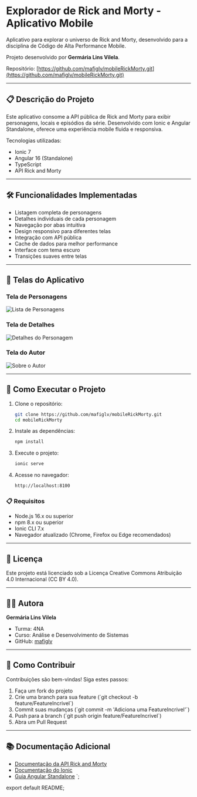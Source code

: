 # Explorador de Rick and Morty - Aplicativo Mobile

Aplicativo para explorar o universo de Rick and Morty, desenvolvido para a disciplina de Código de Alta Performance Mobile.

Projeto desenvolvido por **Germária Lins Vilela**.

Repositório: [https://github.com/mafiglv/mobileRickMorty.git](https://github.com/mafiglv/mobileRickMorty.git)

---

## 📋 Descrição do Projeto
Este aplicativo consome a API pública de Rick and Morty para exibir personagens, locais e episódios da série. Desenvolvido com Ionic e Angular Standalone, oferece uma experiência mobile fluida e responsiva.

Tecnologias utilizadas:
- Ionic 7
- Angular 16 (Standalone)
- TypeScript
- API Rick and Morty

---

## 🛠 Funcionalidades Implementadas

- Listagem completa de personagens
- Detalhes individuais de cada personagem
- Navegação por abas intuitiva
- Design responsivo para diferentes telas
- Integração com API pública
- Cache de dados para melhor performance
- Interface com tema escuro
- Transições suaves entre telas

---

## 📱 Telas do Aplicativo 

### Tela de Personagens
![Lista de Personagens](screenshots/personagens.png)

### Tela de Detalhes
![Detalhes do Personagem](screenshots/detalhes.png)

### Tela do Autor
![Sobre o Autor](screenshots/autor.png)

---

## 🚀 Como Executar o Projeto

1. Clone o repositório:
   ```bash
   git clone https://github.com/mafiglv/mobileRickMorty.git
   cd mobileRickMorty

2. Instale as dependências:
   ```bash
   npm install

3. Execute o projeto:
   ```bash
   ionic serve

4. Acesse no navegador:
   ```bash
   http://localhost:8100

### 📋 Requisitos
- Node.js 16.x ou superior
- npm 8.x ou superior
- Ionic CLI 7.x
- Navegador atualizado (Chrome, Firefox ou Edge recomendados)

---

## 📝 Licença

Este projeto está licenciado sob a Licença Creative Commons Atribuição 4.0 Internacional (CC BY 4.0).

---

## 👩‍💻 Autora

**Germária Lins Vilela**  
- Turma: 4NA  
- Curso: Análise e Desenvolvimento de Sistemas  
- GitHub: [mafiglv](https://github.com/mafiglv)  

---

## 🤝 Como Contribuir

Contribuições são bem-vindas! Siga estes passos:

1. Faça um fork do projeto
2. Crie uma branch para sua feature (\`git checkout -b feature/FeatureIncrivel\`)
3. Commit suas mudanças (\`git commit -m 'Adiciona uma FeatureIncrivel'\`)
4. Push para a branch (\`git push origin feature/FeatureIncrivel\`)
5. Abra um Pull Request

---

## 📚 Documentação Adicional

- [Documentação da API Rick and Morty](https://rickandmortyapi.com/documentation)
- [Documentação do Ionic](https://ionicframework.com/docs)
- [Guia Angular Standalone](https://angular.io/guide/standalone-components)
`;

export default README;
